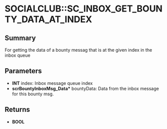 # SOCIALCLUB::SC_INBOX_GET_BOUNTY_DATA_AT_INDEX

## Summary
For getting the data of a bounty messag that is at the given index in the inbox queue

## Parameters
* **INT** index: Inbox message queue index
* **scrBountyInboxMsg_Data\*** bountyData: Data from the inbox message for this bounty msg.

## Returns
* **BOOL**